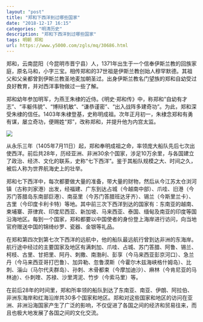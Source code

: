 ```yaml
---
layout: "post"
title: "郑和下西洋到过哪些国家"
date: "2018-12-17 16:15"
categories: "明清历史"
description: "郑和下西洋到过哪些国家"
tags: 明朝 郑和
url: https://www.y5000.com/zgls/mq/30686.html
---
```






郑和，云南昆阳（今昆明市晋宁县）人，1371年出生于一个信奉伊斯兰教的回族家庭，原名马和，小字三宝。相传郑和的37世祖是伊斯兰教创始人穆罕默德。其祖父和父亲都曾到伊斯兰教圣地麦加朝圣过。出身伊斯兰教名门望族的郑和自幼受过良好教育，并对西洋事物做过一些了解。

郑和幼年参加明军，为燕王朱棣的近侍。《明史·郑和传》中，称郑和“自幼有才志”、“丰躯伟貌”、“博辩机敏”、“谦恭谨密”、“出入战阵多建奇功”。为此，郑和深受朱棣的信任。1403年朱棣登基，史称明成祖。次年正月初一，朱棣念郑和有勇有谋，屡立奇功，便赐姓“郑”，改称郑和，并提升他为内宫太监。

![](https://img.y5000.com/uploads/allimg/180606/8-1P60613320VD.jpg)

从永乐三年（1405年7月11日）起，郑和奉明成祖之命，率领庞大船队先后七次出使西洋。前后共28年，历经亚洲、非洲30余个国家，涉足10万余里，与各国建立了政治、经济、文化的联系，史称“七下西洋”。鉴于其船队规模之大、时间之久，被后人称为世界航海史上的壮举。

郑和七下西洋中，每次都要做大量的准备，带大量的财物，然后从今江苏太仓浏河镇（古称刘家港）出发，经福建、广东到达占城（今越南中部）、爪哇、旧港（今苏门答腊岛东南部巨港）、南巫里（今苏门答腊班达牙齐）、锡兰（今斯里兰卡）、古里（今印度卡利卡特）等地。其中前三次下西洋到达的国家有：东南亚的越南、柬埔寨、菲律宾、印度尼西亚、新加坡、马来西亚、泰国、缅甸及南亚的印度等国沿海地区。每到一个国家，郑和都要以中国使者的身份登上海岸进行访问，向当地官府赠送中国的锦绮纱罗、瓷器、金银等礼品。

在郑和第四次到第七次下西洋的远航中，他的船队最远航行曾到达非洲的东海岸。航行途中经过的主要国家及地区有满刺加、爪哇、占城、苏门答腊、阿鲁、锡兰、柯枝、古里、甘把里、阿丹、刺撒、南渤利、彭享（今马来西亚彭京河口）、急兰丹（今马来西亚哥打巴鲁）、加异勒、忽鲁漠斯（今霍尔木兹海峡格什姆岛）、比刺、淄山（马尔代夫群岛）、孙刺、木骨都束（今摩加迪沙）、麻林（今肯尼亚的马林迪）、仆刺喹、苏禄、沙里湾泥、竹步（今索马里）等。

在前后28年的时间里，郑和所率领的船队到达了东南亚、南亚、伊朗、阿拉伯、非洲东海岸和红海沿岸共30多个国家和地区。郑和对这些国家和地区的访问在亚洲、非洲沿海国家产生了广泛的影响，不仅促进了各国之间的经济和贸易往来，而且也极大地发展了各国之间的文化交流。
